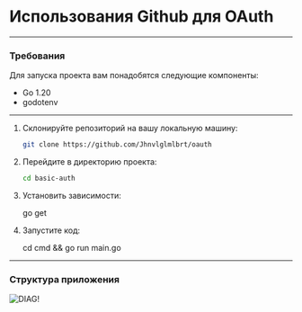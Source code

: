 
# Использования Github для OAuth

***
### Требования
Для запуска проекта вам понадобятся следующие компоненты:

- Go 1.20
- godotenv

***

1. Склонируйте репозиторий на вашу локальную машину:

   ```bash
   git clone https://github.com/Jhnvlglmlbrt/oauth

2. Перейдите в директорию проекта:

   ```bash
   cd basic-auth

3. Установить зависимости:
    
    go get 

4. Запустите код: 

    cd cmd && go run main.go

***
### Структура приложения

![DIAG!](images/png.png)
